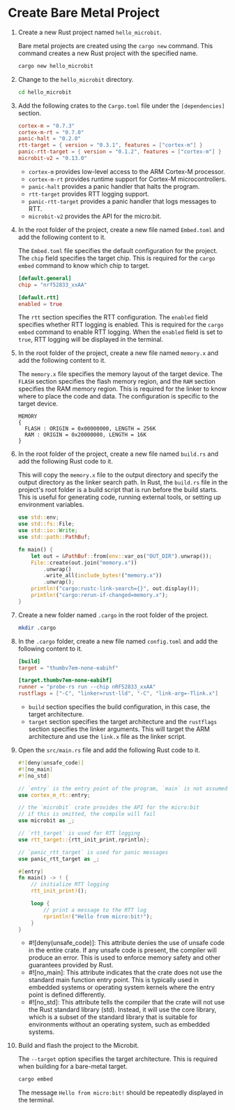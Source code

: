 # Create Bare Metal Project

1. Create a new Rust project named `hello_microbit`.

    Bare metal projects are created using the `cargo new` command. This command creates a new Rust project with the specified name.

    ```sh
    cargo new hello_microbit
    ```

1. Change to the `hello_microbit` directory.

    ```sh
    cd hello_microbit
    ```

1. Add the following crates to the `Cargo.toml` file under the `[dependencies]` section.

    ```toml
    cortex-m = "0.7.3"
    cortex-m-rt = "0.7.0"
    panic-halt = "0.2.0"
    rtt-target = { version = "0.3.1", features = ["cortex-m"] }
    panic-rtt-target = { version = "0.1.2", features = ["cortex-m"] }
    microbit-v2 = "0.13.0"
    ```

    - `cortex-m` provides low-level access to the ARM Cortex-M processor.
    - `cortex-m-rt` provides runtime support for Cortex-M microcontrollers.
    - `panic-halt` provides a panic handler that halts the program.
    - `rtt-target` provides RTT logging support.
    - `panic-rtt-target` provides a panic handler that logs messages to RTT.
    - `microbit-v2` provides the API for the micro:bit.

1. In the root folder of the project, create a new file named `Embed.toml` and add the following content to it.

    The `Embed.toml` file specifies the default configuration for the project. The `chip` field specifies the target chip. This is required for the `cargo embed` command to know which chip to target.

    ```toml
    [default.general]
    chip = "nrf52833_xxAA"

    [default.rtt]
    enabled = true
    ```

    The `rtt` section specifies the RTT configuration. The `enabled` field specifies whether RTT logging is enabled. This is required for the `cargo embed` command to enable RTT logging. When the `enabled` field is set to `true`, RTT logging will be displayed in the terminal.

1. In the root folder of the project, create a new file named `memory.x` and add the following content to it.

    The `memory.x` file specifies the memory layout of the target device. The `FLASH` section specifies the flash memory region, and the `RAM` section specifies the RAM memory region. This is required for the linker to know where to place the code and data. The configuration is specific to the target device.

    ```text
    MEMORY
    {
      FLASH : ORIGIN = 0x00000000, LENGTH = 256K
      RAM : ORIGIN = 0x20000000, LENGTH = 16K
    }
    ```

1. In the root folder of the project, create a new file named `build.rs` and add the following Rust code to it.

    This will copy the `memory.x` file to the output directory and specify the output directory as the linker search path. In Rust, the `build.rs` file in the project's root folder is a build script that is run before the build starts. This is useful for generating code, running external tools, or setting up environment variables.

    ```rust
    use std::env;
    use std::fs::File;
    use std::io::Write;
    use std::path::PathBuf;

    fn main() {
        let out = &PathBuf::from(env::var_os("OUT_DIR").unwrap());
        File::create(out.join("memory.x"))
            .unwrap()
            .write_all(include_bytes!("memory.x"))
            .unwrap();
        println!("cargo:rustc-link-search={}", out.display());
        println!("cargo:rerun-if-changed=memory.x");
    }
    ```

1. Create a new folder named `.cargo` in the root folder of the project.

    ```sh
    mkdir .cargo
    ```

1. In the `.cargo` folder, create a new file named `config.toml` and add the following content to it.

    ```toml
    [build]
    target = "thumbv7em-none-eabihf"

    [target.thumbv7em-none-eabihf]
    runner = "probe-rs run --chip nRF52833_xxAA"
    rustflags = ["-C", "linker=rust-lld", "-C", "link-arg=-Tlink.x"]
    ```

    - `build` section specifies the build configuration, in this case, the target architecture.
    - `target` section specifies the target architecture and the `rustflags` section specifies the linker arguments. This will target the ARM architecture and use the `link.x` file as the linker script.

1. Open the `src/main.rs` file and add the following Rust code to it.

    ```rust
    #![deny(unsafe_code)]
    #![no_main]
    #![no_std]

    // `entry` is the entry point of the program, `main` is not assumed because of `no_main`
    use cortex_m_rt::entry;

    // the `microbit` crate provides the API for the micro:bit
    // if this is omitted, the compile will fail
    use microbit as _;

    // `rtt_target` is used for RTT logging
    use rtt_target::{rtt_init_print,rprintln};

    // `panic_rtt_target` is used for panic messages
    use panic_rtt_target as _;

    #[entry]
    fn main() -> ! {
        // initialize RTT logging
        rtt_init_print!();

        loop {
            // print a message to the RTT log
            rprintln!("Hello from micro:bit!");
        }
    }
    ```

    - #![deny(unsafe_code)]: This attribute denies the use of unsafe code in the entire crate. If any unsafe code is present, the compiler will produce an error. This is used to enforce memory safety and other guarantees provided by Rust.
    - #![no_main]: This attribute indicates that the crate does not use the standard main function entry point. This is typically used in embedded systems or operating system kernels where the entry point is defined differently.
    - #![no_std]: This attribute tells the compiler that the crate will not use the Rust standard library (std). Instead, it will use the core library, which is a subset of the standard library that is suitable for environments without an operating system, such as embedded systems.

1. Build and flash the project to the Microbit.

    The `--target` option specifies the target architecture. This is required when building for a bare-metal target.

    ```sh
    cargo embed
    ```

    The message `Hello from micro:bit!` should be repeatedly displayed in the terminal.
